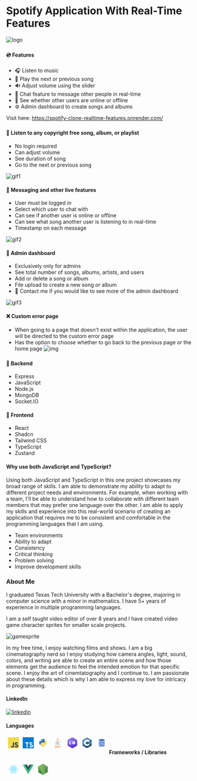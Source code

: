 
# Spotify Application With Real-Time Features

![logo](https://i.imgur.com/PVc4O7P.png)

### 

#### 💿 Features
- 🎧 Listen to music
- 🎵 Play the next or previous song
- 🔊 Adjust volume using the slider
- 💬 Chat feature to message other people in real-time
- 🎈 See whether other users are online or offline
- ⚙️ Admin dashboard to create songs and albums

Visit here: https://spotify-clone-realtime-features.onrender.com/

###

#### 🎵 Listen to any copyright free song, album, or playlist
- No login required
- Can adjust volume
- See duration of song
- Go to the next or previous song

![gif1](https://i.imgur.com/TMCIRCd.gif)
<br>

#### 💬 Messaging and other live features
- User must be logged in
- Select which user to chat with
- Can see if another user is online or offline
- Can see what song another user is listening to in real-time
- Timestamp on each message

![gif2](https://i.imgur.com/ciDAwKT.gif)
<br>

#### 🔧 Admin dashboard
- Exclusively only for admins
- See total number of songs, albums, artists, and users
- Add or delete a song or album
- File upload to create a new song or album
- 📧 Contact me if you would like to see more of the admin dashboard

![gif3](https://i.imgur.com/91bRRNo.gif)
<br>

#### ❌ Custom error page
- When going to a page that doesn't exist within the application, the user will be directed to the custom error page
- Has the option to choose whether to go back to the previous page or the home page
![img](https://i.imgur.com/MINvZeF.png)

###

#### 📌 Backend
- Express
- JavaScript
- Node.js
- MongoDB
- Socket.IO

#### 📌 Frontend
- React
- Shadcn
- Tailwind CSS
- TypeScript
- Zustand

#### Why use both JavaScript and TypeScript?
Using both JavaScript and TypeScript in this one project showcases my broad range of skills. I am able to demonstrate my ability to adapt to different project needs and environments. For example, when working with a team, I'll be able to understand how to collaborate with different team members that may prefer one language over the other. I am able to apply my skills and experience into this real-world scenario of creating an application that requires me to be consistent and comfortable in the programming languages that I am using.

- Team environments
- Ability to adapt
- Consistency
- Critical thinking
- Problem solving
- Improve development skills
### About Me

I graduated Texas Tech University with a Bachelor's degree, majoring in computer science with a minor in mathematics. I have 5+ years of experience in multiple programming languages.

I am a self taught video editor of over 8 years and I have created video game character sprites for smaller scale projects.

![gamesprite](https://i.imgur.com/YBSsIce.png)

In my free time, I enjoy watching films and shows. I am a big cinematography nerd so I enjoy studying how camera angles, light, sound, colors, and writing are able to create an entire scene and how those elements get the audience to feel the intended emotion for that specific scene. I enjoy the art of cinemtatography and I continue to. I am passionate about these details which is why I am able to express my love for intricacy in programming.

#### LinkedIn
[![linkedin](https://img.shields.io/badge/linkedin-0A66C2?style=for-the-badge&logo=linkedin&logoColor=white)](https://www.linkedin.com/in/brian-lee-10474a228/)

#### Languages
<img src="https://raw.githubusercontent.com/github/explore/80688e429a7d4ef2fca1e82350fe8e3517d3494d/topics/javascript/javascript.png" alt="JavaScript" align="left" height="30px" style="padding: 5px;">
<img src="https://raw.githubusercontent.com/github/explore/80688e429a7d4ef2fca1e82350fe8e3517d3494d/topics/typescript/typescript.png" alt="TypeScript" align="left" height="30px" style="padding: 5px;" style="padding: 5px;">
<img src="https://raw.githubusercontent.com/github/explore/80688e429a7d4ef2fca1e82350fe8e3517d3494d/topics/python/python.png" alt="Python" align="left" height="30px" style="padding: 5px;">
<img src="https://raw.githubusercontent.com/github/explore/80688e429a7d4ef2fca1e82350fe8e3517d3494d/topics/java/java.png" alt="Java" align="left" height="30px" style="padding: 5px;">
<img src="https://raw.githubusercontent.com/github/explore/80688e429a7d4ef2fca1e82350fe8e3517d3494d/topics/csharp/csharp.png" alt="C#" align="left" height="30px" style="padding: 5px;">
<img src="https://raw.githubusercontent.com/github/explore/80688e429a7d4ef2fca1e82350fe8e3517d3494d/topics/cpp/cpp.png" alt="C++" align="left" height="30px" style="padding: 5px;">
<img src="https://raw.githubusercontent.com/github/explore/80688e429a7d4ef2fca1e82350fe8e3517d3494d/topics/sql/sql.png" alt="SQL" align="left" height="30px" style="padding: 5px;">

<br />

#### Frameworks / Libraries 
<img src="https://raw.githubusercontent.com/github/explore/80688e429a7d4ef2fca1e82350fe8e3517d3494d/topics/react/react.png" alt="React" align="left" height="30px" style="padding: 5px;">
<img src="https://raw.githubusercontent.com/github/explore/80688e429a7d4ef2fca1e82350fe8e3517d3494d/topics/vue/vue.png" alt="Vue.js" align="left" height="30px" style="padding: 5px;">
<img src="https://raw.githubusercontent.com/github/explore/80688e429a7d4ef2fca1e82350fe8e3517d3494d/topics/nodejs/nodejs.png" alt="Node.js" align="left" height="30px" style="padding: 5px;">
